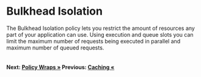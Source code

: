 # Bulkhead Isolation

The Bulkhead Isolation policy lets you restrict the amount of resources any part of your application can use. Using execution and queue slots you can limit the maximum number of requests being executed in parallel and maximum number of queued requests.

``` cs --region bulkhead --source-file .\src\Program.cs --project .\src\PollyDemo.csproj 
```

#### Next: [Policy Wraps &raquo;](../wrap.md)  Previous: [Caching  &laquo;](../caching.md)